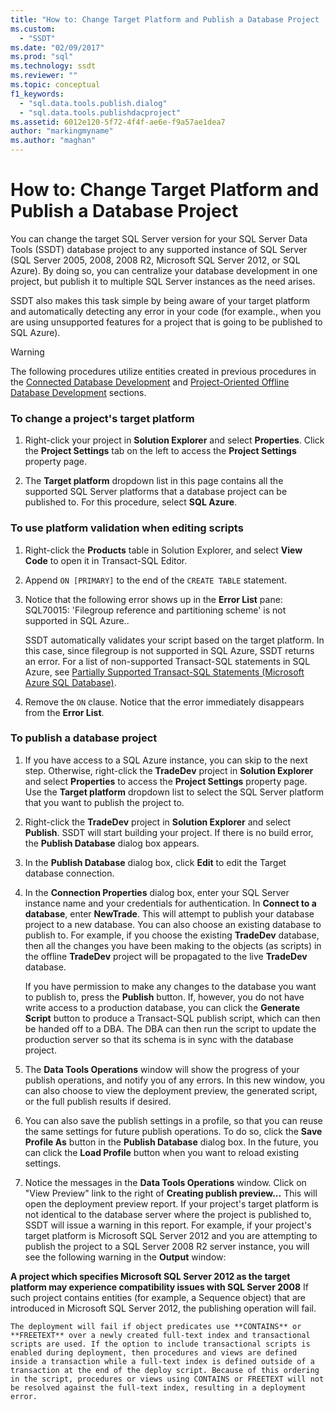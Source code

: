 ```yaml
---
title: "How to: Change Target Platform and Publish a Database Project | Microsoft Docs"
ms.custom: 
  - "SSDT"
ms.date: "02/09/2017"
ms.prod: "sql"
ms.technology: ssdt
ms.reviewer: ""
ms.topic: conceptual
f1_keywords: 
  - "sql.data.tools.publish.dialog"
  - "sql.data.tools.publishdacproject"
ms.assetid: 6012e120-5f72-4f4f-ae6e-f9a57ae1dea7
author: "markingmyname"
ms.author: "maghan"
---
```

# How to: Change Target Platform and Publish a Database Project
You can change the target SQL Server version for your SQL Server Data Tools (SSDT) database project to any supported instance of SQL Server (SQL Server 2005, 2008, 2008 R2, Microsoft SQL Server 2012, or SQL Azure). By doing so, you can centralize your database development in one project, but publish it to multiple SQL Server instances as the need arises.  
  
SSDT also makes this task simple by being aware of your target platform and automatically detecting any error in your code (for example., when you are using unsupported features for a project that is going to be published to SQL Azure).  
  
> [!WARNING]  
> The following procedures utilize entities created in previous procedures in the [Connected Database Development](../ssdt/connected-database-development.md) and [Project-Oriented Offline Database Development](../ssdt/project-oriented-offline-database-development.md) sections.  
  
### To change a project's target platform  
  
1.  Right-click your project in **Solution Explorer** and select **Properties**. Click the **Project Settings** tab on the left to access the **Project Settings** property page.  
  
2.  The **Target platform** dropdown list in this page contains all the supported SQL Server platforms that a database project can be published to. For this procedure, select **SQL Azure**.  
  
### To use platform validation when editing scripts  
  
1.  Right-click the **Products** table in Solution Explorer, and select **View Code** to open it in Transact\-SQL Editor.  
  
2.  Append `ON [PRIMARY]` to the end of the `CREATE TABLE` statement.  
  
3.  Notice that the following error shows up in the **Error List** pane:  SQL70015: 'Filegroup reference and partitioning scheme' is not supported in SQL Azure..  
  
    SSDT automatically validates your script based on the target platform. In this case, since filegroup is not supported in SQL Azure, SSDT returns an error. For a list of non-supported Transact\-SQL statements in SQL Azure, see [Partially Supported Transact-SQL Statements (Microsoft Azure SQL Database)](https://msdn.microsoft.com/library/ee336267.aspx).  
  
4.  Remove the `ON` clause. Notice that the error immediately disappears from the **Error List**.  
  
### To publish a database project  
  
1.  If you have access to a SQL Azure instance, you can skip to the next step. Otherwise, right-click the **TradeDev** project in **Solution Explorer** and select **Properties** to access the **Project Settings** property page. Use the **Target platform** dropdown list to select the SQL Server platform that you want to publish the project to.  
  
2.  Right-click the **TradeDev** project in **Solution Explorer** and select **Publish**. SSDT will start building your project. If there is no build error, the **Publish Database** dialog box appears.  
  
3.  In the **Publish Database** dialog box, click **Edit** to edit the Target database connection.  
  
4.  In the **Connection Properties** dialog box, enter your SQL Server instance name and your credentials for authentication. In **Connect to a database**, enter **NewTrade**. This will attempt to publish your database project to a new database. You can also choose an existing database to publish to. For example, if you choose the existing **TradeDev** database, then all the changes you have been making to the objects (as scripts) in the offline **TradeDev** project will be propagated to the live **TradeDev** database.  
  
    If you have permission to make any changes to the database you want to publish to, press the **Publish** button. If, however, you do not have write access to a production database, you can click the **Generate Script** button to produce a Transact\-SQL publish script, which can then be handed off to a DBA. The DBA can then run the script to update the production server so that its schema is in sync with the database project.  
  
5.  The **Data Tools Operations**  window will show the progress of your publish operations, and notify you of any errors. In this new window, you can also choose to view the deployment preview, the generated script, or the full publish results if desired.  
  
6.  You can also save the publish settings in a profile, so that you can reuse the same settings for future publish operations. To do so, click the **Save Profile As** button in the **Publish Database** dialog box. In the future, you can click the **Load Profile** button when you want to reload existing settings.  
  
7.  Notice the messages in the **Data Tools Operations** window. Click on "View Preview" link to the right of **Creating publish preview...** This will open the deployment preview report. If your project's target platform is not identical to the database server where the project is published to, SSDT will issue a warning in this report.  For example, if your project's target platform is Microsoft SQL Server 2012 and you are attempting to publish the project to a SQL Server 2008 R2 server instance, you will see the following warning in the **Output** window:  
  
**A project which specifies Microsoft SQL Server 2012 as the target platform may experience compatibility issues with SQL Server 2008**    If such project contains entities (for example, a Sequence object) that are introduced in Microsoft SQL Server 2012, the publishing operation will fail.  
  
    The deployment will fail if object predicates use **CONTAINS** or **FREETEXT** over a newly created full-text index and transactional scripts are used. If the option to include transactional scripts is enabled during deployment, then procedures and views are defined inside a transaction while a full-text index is defined outside of a transaction at the end of the deploy script. Because of this ordering in the script, procedures or views using CONTAINS or FREETEXT will not be resolved against the full-text index, resulting in a deployment error.  
  
